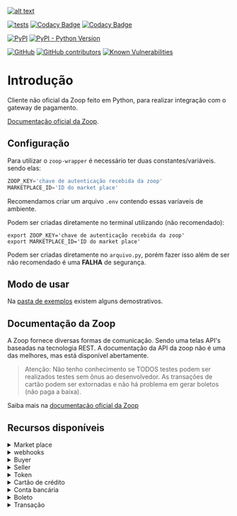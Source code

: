 [![alt text](https://zoop.com.br/wp-content/themes/zoop/img/logo.svg "Zoop")](https://docs.zoop.co/)

[![tests](https://img.shields.io/github/workflow/status/imobanco/zoop-wrapper/tests)](https://github.com/imobanco/zoop-wrapper/actions?query=workflow%3Atests)
[![Codacy Badge](https://api.codacy.com/project/badge/Grade/d78080aeddcc411696a91bb18f9fe953)](https://www.codacy.com/gh/imobanco/zoop-wrapper?utm_source=github.com&amp;utm_medium=referral&amp;utm_content=imobanco/zoop-wrapper&amp;utm_campaign=Badge_Grade)
[![Codacy Badge](https://api.codacy.com/project/badge/Coverage/d78080aeddcc411696a91bb18f9fe953)](https://www.codacy.com/gh/imobanco/zoop-wrapper?utm_source=github.com&amp;utm_medium=referral&amp;utm_content=imobanco/zoop-wrapper&amp;utm_campaign=Badge_Coverage)

[![PyPI](https://img.shields.io/pypi/v/zoop-wrapper)](https://pypi.org/project/zoop-wrapper/)
[![PyPI - Python Version](https://img.shields.io/pypi/pyversions/zoop-wrapper)](https://pypi.org/project/zoop-wrapper/)

[![GitHub](https://img.shields.io/github/license/imobanco/zoop-wrapper)](https://github.com/imobanco/zoop-wrapper/blob/dev/LICENSE)
[![GitHub contributors](https://img.shields.io/github/contributors/imobanco/zoop-wrapper)](https://github.com/imobanco/zoop-wrapper/graphs/contributors)
[![Known Vulnerabilities](https://snyk.io/test/github/imobanco/zoop-wrapper/badge.svg?targetFile=requirements.txt)](https://snyk.io/test/github/imobanco/zoop-wrapper?targetFile=requirements.txt)

# Introdução
Cliente não oficial da Zoop feito em Python, para realizar integração com o gateway de pagamento.

[Documentação oficial da Zoop](https://docs.zoop.co/).

## Configuração
Para utilizar o `zoop-wrapper` é necessário ter duas constantes/variáveis. sendo elas:
```python
ZOOP_KEY='chave de autenticação recebida da zoop'
MARKETPLACE_ID='ID do market place'
```

Recomendamos criar um arquivo `.env` contendo essas varíaveis de ambiente. 

Podem ser criadas diretamente no terminal utilizando (não recomendado):
```shell script
export ZOOP_KEY='chave de autenticação recebida da zoop'
export MARKETPLACE_ID='ID do market place'
```

Podem ser criadas diretamente no `arquivo.py`, porém fazer isso além de ser não recomendado é uma **FALHA** 
de segurança.

## Modo de usar
Na [pasta de exemplos](examples/) existem alguns demostrativos.

## Documentação da Zoop
A Zoop fornece diversas formas de comunicação. Sendo uma telas API's baseadas na tecnologia REST. 
A documentação da API da zoop não é uma das melhores, mas está disponível abertamente.

>Atenção: Não tenho conhecimento se TODOS testes podem ser realizados testes sem ônus ao desenvolvedor. 
>As transações de cartão podem ser extornadas e não há problema em gerar boletos (não paga a baixa).

Saiba mais na [documentação oficial da Zoop](https://docs.zoop.co/docs/introdu%C3%A7%C3%A3o-a-zoop)

## Recursos disponíveis

<details>
<summary>Market place</summary>

- [ ] detalhes
</details>

<details>
<summary>webhooks</summary>

- [ ] Cadastro
- [ ] listagem
- [ ] detalhes
- [ ] remoção
</details>

<details>
<summary>Buyer</summary>

- [x] Cadastro
- [x] listagem
- [x] detalhes
- [x] remoção
</details>

<details>
<summary>Seller</summary>

- [x] Cadastro
- [x] listagem
- [x] detalhes
- [x] remoção
</details>

<details>
<summary>Token</summary>

- [x] Cadastro de token cartão de crédito
- [x] Cadastro de token conta bancária
- [ ] detalhes
</details>

<details>
<summary>Cartão de crédito</summary>

- [x] Conexão
- [x] detalhes
- [ ] remoção
</details>

<details>
<summary>Conta bancária</summary>

- [x] Conexão
- [x] listagem
- [x] detalhes
- [ ] remoção
</details>

<details>
<summary>Boleto</summary>

- [x] detalhes
</details>

<details>
<summary>Transação</summary>

- [x] listagem
- [x] detalhes
- [x] cancelamento
- [x] Cadastro transação boleto
- [ ] Cadastro transação cartão de crédito
</details>
